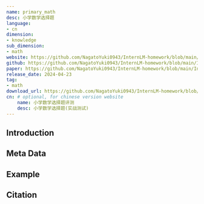 ```yaml
---
name: primary_math
desc: 小学数学选择题
language:
- cn
dimension:
- knowledge
sub_dimension:
- math
website: https://github.com/NagatoYuki0943/InternLM-homework/blob/main/InternLM2_homework7.md
github: https://github.com/NagatoYuki0943/InternLM-homework/blob/main/InternLM2_homework7.md
paper: https://github.com/NagatoYuki0943/InternLM-homework/blob/main/InternLM2_homework7.md
release_date: 2024-04-23
tag:
- math
download_url: https://github.com/NagatoYuki0943/InternLM-homework/blob/main/InternLM2_homework7.md
cn: # optional, for chinese version website
    name: 小学数学选择题评测
    desc: 小学数学选择题(实战测试)
---
```

## Introduction
## Meta Data
## Example
## Citation
